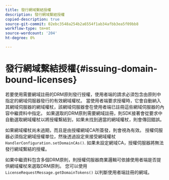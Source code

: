 ```yaml
---
title: 發行網域繫結授權
description: 發行網域繫結授權
copied-description: true
source-git-commit: 02ebc3548a254b2a6554f1ab34afbb3ea5f09bb8
workflow-type: tm+mt
source-wordcount: '204'
ht-degree: 0%

---
```


# 發行網域繫結授權{#issuing-domain-bound-licenses}

若要使用需要網域註冊的DRM原則發行授權，使用者端的請求必須包含由原則中指定的網域伺服器發行的有效網域權杖。 當使用者端要求授權時，它會自動納入其網域伺服器的網域權杖，該網域伺服器會在使用者端已註冊這些網域伺服器的內容中繼資料中指定。 如果選取的DRM原則需要網域註冊，則SDK接著會從要求中自動選取網域權杖以將授權繫結到，如果未找到適當的網域權杖，則會傳回錯誤。

如果網域權杖尚未過期，而且是由授權網域CA所簽發，則會視為有效。 授權伺服器必須指定網域授權單位，然後透過設定來接受網域權杖 `HandlerConfiguration.setDomainCAs()`. 如果未設定網域CA，授權伺服器將無法發行網域繫結的授權。

如果中繼資料包含多個DRM原則，則授權伺服器商業邏輯可依據使用者端是否提供網域權杖來選取DRM原則。 您可以使用 `LicenseRequestMessage.getDomainTokens()` 以判斷使用者端註冊的網域。
